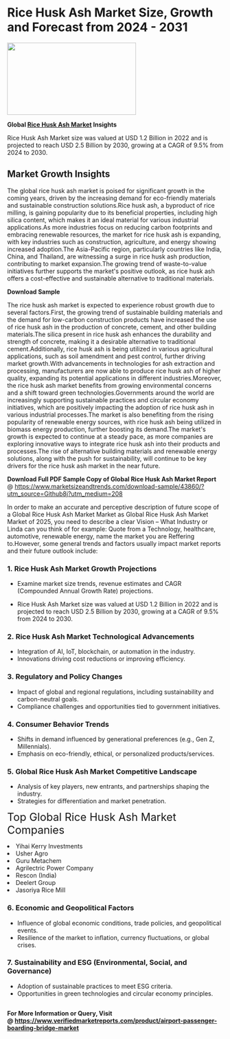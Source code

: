 <H1>Rice Husk Ash Market Size, Growth and Forecast from 2024 - 2031</H1><img class="aligncenter size-medium wp-image-584254" src="https://thirdeyenews.in/wp-content/uploads/2024/09/Global-Market-Research-300x168.jpeg" alt="" width="300" height="168" /><p><strong>Global&nbsp;<a href="https://www.marketsizeandtrends.com/download-sample/43860/?utm_source=Github8j?utm_medium=208">Rice Husk Ash Market</a> Insights</strong></p><p>Rice Husk Ash Market size was valued at USD 1.2 Billion in 2022 and is projected to reach USD 2.5 Billion by 2030, growing at a CAGR of 9.5% from 2024 to 2030.</p><p><h2>Market Growth Insights</h2> <p>The global rice husk ash market is poised for significant growth in the coming years, driven by the increasing demand for eco-friendly materials and sustainable construction solutions.Rice husk ash, a byproduct of rice milling, is gaining popularity due to its beneficial properties, including high silica content, which makes it an ideal material for various industrial applications.As more industries focus on reducing carbon footprints and embracing renewable resources, the market for rice husk ash is expanding, with key industries such as construction, agriculture, and energy showing increased adoption.The Asia-Pacific region, particularly countries like India, China, and Thailand, are witnessing a surge in rice husk ash production, contributing to market expansion.The growing trend of waste-to-value initiatives further supports the market's positive outlook, as rice husk ash offers a cost-effective and sustainable alternative to traditional materials.</p> <p><strong>Download Sample</strong></p> <p>The rice husk ash market is expected to experience robust growth due to several factors.First, the growing trend of sustainable building materials and the demand for low-carbon construction products have increased the use of rice husk ash in the production of concrete, cement, and other building materials.The silica present in rice husk ash enhances the durability and strength of concrete, making it a desirable alternative to traditional cement.Additionally, rice husk ash is being utilized in various agricultural applications, such as soil amendment and pest control, further driving market growth.With advancements in technologies for ash extraction and processing, manufacturers are now able to produce rice husk ash of higher quality, expanding its potential applications in different industries.Moreover, the rice husk ash market benefits from growing environmental concerns and a shift toward green technologies.Governments around the world are increasingly supporting sustainable practices and circular economy initiatives, which are positively impacting the adoption of rice husk ash in various industrial processes.The market is also benefiting from the rising popularity of renewable energy sources, with rice husk ash being utilized in biomass energy production, further boosting its demand.The market's growth is expected to continue at a steady pace, as more companies are exploring innovative ways to integrate rice husk ash into their products and processes.The rise of alternative building materials and renewable energy solutions, along with the push for sustainability, will continue to be key drivers for the rice husk ash market in the near future.</p> <p><span class=""><strong>Download Full PDF Sample Copy of Global Rice Husk Ash Market Report</strong> @ <a href="https://www.marketsizeandtrends.com/download-sample/43860/?utm_source=Github8j?utm_medium=208" target="_blank">https://www.marketsizeandtrends.com/download-sample/43860/?utm_source=Github8j?utm_medium=208</a></span></p><p>In order to make an accurate and perceptive description of future scope of a Global&nbsp;Rice Husk Ash Market Market as Global&nbsp;Rice Husk Ash Market Market of 2025, you need to describe a clear Vision &ndash; What Industry or Linda can you think of for example: Quote from a Technology, healthcare, automotive, renewable energy, name the market you are Reffering to.However, some general trends and factors usually impact market reports and their future outlook include:</p><h3>1.&nbsp;<strong>Rice Husk Ash Market Growth Projections</strong></h3><ul><li>Examine market size trends, revenue estimates and CAGR (Compounded Annual Growth Rate) projections.</li><li><p>Rice Husk Ash Market size was valued at USD 1.2 Billion in 2022 and is projected to reach USD 2.5 Billion by 2030, growing at a CAGR of 9.5% from 2024 to 2030.</p></li></ul><h3>2.&nbsp;<strong>Rice Husk Ash Market Technological Advancements</strong></h3><ul><li>Integration of AI, IoT, blockchain, or automation in the industry.</li><li>Innovations driving cost reductions or improving efficiency.</li></ul><h3>3.&nbsp;<strong>Regulatory and Policy Changes</strong></h3><ul><li>Impact of global and regional regulations, including sustainability and carbon-neutral goals.</li><li>Compliance challenges and opportunities tied to government initiatives.</li></ul><h3>4.&nbsp;<strong>Consumer Behavior Trends</strong></h3><ul><li>Shifts in demand influenced by generational preferences (e.g., Gen Z, Millennials).</li><li>Emphasis on eco-friendly, ethical, or personalized products/services.</li></ul><h3>5.&nbsp;<strong>Global Rice Husk Ash Market Competitive Landscape</strong></h3><ul><li>Analysis of key players, new entrants, and partnerships shaping the industry.</li><li>Strategies for differentiation and market penetration.</li></ul><p data-pm-slice="1 1 []"><span style="color: inherit; font-family: inherit; font-size: 25px;">Top Global Rice Husk Ash Market Companies</span></p><div class="" data-test-id=""><p><li>Yihai Kerry Investments</li><li> Usher Agro</li><li> Guru Metachem</li><li> Agrilectric Power Company</li><li> Rescon (India)</li><li> Deelert Group</li><li> Jasoriya Rice Mill</li></p></div><h3>6.&nbsp;<strong>Economic and Geopolitical Factors</strong></h3><ul><li>Influence of global economic conditions, trade policies, and geopolitical events.</li><li>Resilience of the market to inflation, currency fluctuations, or global crises.</li></ul><h3>7.&nbsp;<strong>Sustainability and ESG (Environmental, Social, and Governance)</strong></h3><ul><li>Adoption of sustainable practices to meet ESG criteria.</li><li>Opportunities in green technologies and circular economy principles.</li></ul><h2><strong style="font-size: 14px;">For More Information or Query, Visit @&nbsp;</strong><a style="background-color: #ffffff; font-size: 14px;" href="https://www.marketsizeandtrends.com/report/rice-husk-ash-market/" target="_blank">https://www.verifiedmarketreports.com/product/airport-passenger-boarding-bridge-market</a></h2>